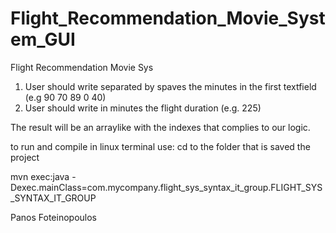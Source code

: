 # Flight_Recommendation_Movie_System_GUI

Flight Recommendation Movie Sys

1. User should write separated by spaves the minutes in the first textfield (e.g 90 70 89 0 40)
2. User should write in minutes the flight duration (e.g. 225)

The result will be an arraylike with the indexes that complies to our logic.

to run and compile in linux terminal use: 
cd to the folder that is saved the project 


mvn exec:java -Dexec.mainClass=com.mycompany.flight_sys_syntax_it_group.FLIGHT_SYS_SYNTAX_IT_GROUP


Panos Foteinopoulos
